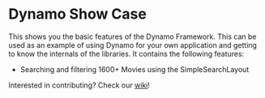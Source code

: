 # Dynamo Show Case
This shows you the basic features of the Dynamo Framework. This can be used as an example of using Dynamo for your own application and getting to know the internals of the libraries. It contains the following features:

* Searching and filtering 1600+ Movies using the SimpleSearchLayout

Interested in contributing? Check our [wiki](https://github.com/opencirclesolutions/dynamo/wiki)!
